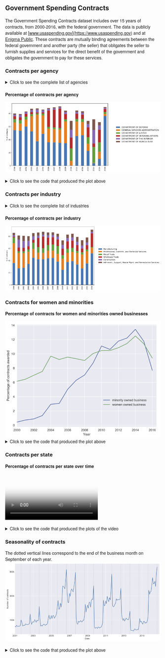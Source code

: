 ## Government Spending Contracts

The Government Spending Contracts dataset includes over 15 years of contracts, from 2000-2016, with the federal government. The data is publicly available at [www.usaspending.gov](https://www.usaspending.gov) and at [Enigma Public](https://public.enigma.com/browse/u-s-government-spending-contracts/1a932abc-8398-47ff-ad33-d1eb9a8958cc).
These contracts are mutually binding agreements between the federal government and another party (the seller) that obligates the seller to furnish supplies and services for the direct benefit of the government and obligates the government to pay for these services.

###  Contracts per agency

<style>
summary {
    font-weight: normal;
    font-size: 1em;
    font-family: 'adobe-clean','HelveticaNeue',Helvetica,Arial,sans-serif;
}

p {
    font-family: 'adobe-clean','HelveticaNeue',Helvetica,Arial,sans-serif;      
}

details {
    margin-bottom: 20px;    
}
</style>


<details>
<summary>Click to see the complete list of agencies</summary>
<pre style="background-color:white"><code>ind_agency,name_agency
1100, Executive Office of the President
1145, Peace Corps
1153, Trade and Development Agency
1200, Department of Agriculture
1300, Department of Commerce
1400, Department of the Interior 
1500, Department of Justice
1600, Department of Labor
1900, Department of State
2000, Department of the Treasury
2400, Office of Personnel Management
2700, Federal Communications Commission
2800, Social Security Administration
2900, Federal Trade Commission
3100, Nuclear Regulatory Commission
3300, Smithsonian Institution
3352, J. F. Kennedy Center for the Performing Arts
3355, National Gallery of Art
3400, International Trade Commission
3600, Department of Veterans Affairs
4100, Merit Systems Protection Board
4500, Equal Employment Opportunity Commission
4700, General Services Administration
4900, National Science Foundation
5000, Securities and Exchange Commission
5800, Federal Emergency Management Agency
5900, National Foundation on the Arts and the Humanities
5920, National Endowment for the Arts
5940, National Endowment for the Humanities
6000, Railroad Retirement Board
6100, Consumer Product Safety Commission
6300, National Labor Relations Board
6400, Tennessee Valley Authority
6500, Federal Maritime Commission
6800, Environmental Protection Agency
6900, Department of Transportation
7000, Department of Homeland Security 
7200, Agency for International Development
7300, Small Business Administration
7400, American Battle Monuments Commission
7500, Department of Health and Human Services
8000, National Aeronautics and Space Administration
8400, United States Soldiers' and Airmen's Home
84af, Armed forces Retirement Home
8600, Department of Housing and Urban Development
8800, National Archives and Records Administration
8900, Department of Energy
8961, Federal Energy Regulatory Commission
9000, Selective Service System
9100, Department of Education
9506, Federal Election Commission
9514, Occupational Safety and Health Review Commission
9516, Defense Nuclear Facilities Safety Board
9517, Commission on Civil Rights
9524, National Mediation Board
9531, United States Holocaust Memorial Museum
9568, Broadcasting Board of Governors
9577, Corporation for National and Community Service
9594, Court Services and offender Supervision Agency
9700, Department of Defense</code></pre>
</details>

**Percentage of contracts per agency**

<a href="images/gov/percentage_contracts_per_agency-100.png" ><img src="images/gov/percentage_contracts_per_agency-75.png"/></a>

<details>
<summary>Click to see the code that produced the plot above</summary>
<pre><code>dep = ['9700', '4700', '1500', '3600', '1400', '1200']
list_g = []
for df in list_df:
    g_cat = df.groupby('maj_agency_cat').unique_transaction_id.count().reset_index()
    g_cat['ind_agency'] = g_cat.maj_agency_cat.apply(lambda x: x.split(':')[0])
    g_cat['name_agency'] = g_cat.maj_agency_cat.apply(lambda x: x.split(':')[1])
    g_cat = g_cat.groupby('ind_agency').unique_transaction_id.sum().sort_values(ascending=False).reset_index()
    g_cat['percentage'] = g_cat.unique_transaction_id/(g_cat.unique_transaction_id.sum())*100
    g_cat = g_cat[g_cat.ind_agency != ''].copy()
    g_cat = g_cat.drop('unique_transaction_id',axis=1)
    g_cat = g_cat.set_index('ind_agency')
    g_cat = g_cat.loc[dep]
    g_cat = g_cat.reset_index()
    g_cat['name_agency'] = g_cat['ind_agency'].apply(lambda x: dict_agency[x])
    g_cat = g_cat[['name_agency','percentage']].set_index('name_agency')
    list_g.append(g_cat)
	
g_cat = pd.concat(list_g,axis=1)
g_cat = g_cat.fillna(0)
g_cat = g_cat.transpose()

import matplotlib.pyplot as plt
g_cat.plot.bar(figsize=(15,7),stacked=True)
ax = plt.subplot(111)
plt.ylabel('% of contracts')
chartBox = ax.get_position()
ax.set_position([chartBox.x0, chartBox.y0, chartBox.width*0.7, chartBox.height])
ax.legend(loc='right', bbox_to_anchor=(1.55, 0.5), shadow=False, ncol=1,prop={'size': 12},framealpha=0)
plt.savefig('percentage_contracts_per_agency.pdf', bbox_inches='tight')
plt.show()</code></pre>
</details>

###  Contracts per industry

<details>
<summary>Click to see the complete list of industries</summary>
<pre style="background-color:white"><code>naics code;industry
11; Agriculture, Forestry, Fishing and Hunting
21; Mining
22; Utilities
23; Construction
31-33; Manufacturing
42; Wholesale Trade
44-45; Retail Trade
45; Retail Trade
48-49; Transportation and Warehousing
51; Information
52; Finance and Insurance
53; Real Estate Rental and Leasing
54; Professional, Scientific, and Technical Services
55; Management of Companies and Enterprises
56; Administr., Support, Waste Mgmt. and Remediation Services
61; Educational Services
62; Health Care and Social Assistance
71; Arts, Entertainment, and Recreation
72; Accommodation and Food Services
81; Other Services (except Public Administration)
92; Public Administration</code></pre>
</details>

**Percentage of contracts per industry**

<a href="images/gov/percentage_contracts_per_industry-100.png" ><img src="images/gov/percentage_contracts_per_industry-70.png"/></a>

### Contracts for women and minorities

**Percentage of contracts for women and minorities owned businesses**

<img src="images/gov/percentage_minorities-100.png"/>



<details>
<summary>Click to see the code that produced the plot above</summary>
<pre><code>minorities = []
women = []
for df in list_df:
    minorities.append(df.minority_owned_business_flag.value_counts().loc['Y']/df.shape[0]*100)
    women.append(df.women_owned_flag.value_counts().loc['Y']/df.shape[0]*100)
	
years = np.arange(2000,2017)
import matplotlib.pyplot as plt
plt.style.use('seaborn-darkgrid')
plt.figure(figsize=(8,6))
plt.plot(years,minorities,label='minority owned business')
plt.plot(years,women,label='women owned business')
plt.legend(loc='upper left', bbox_to_anchor=(0.6,0.3))
plt.xlim(2000,2016.5)
plt.xlabel('Year')
plt.ylabel('Percentage of contracts awarded')
plt.show()</code></pre>
</details>


###  Contracts per state

**Percentage of contracts per state over time**

<video src="videos/states.mp4" poster="videos/poster-states.png" style="max-width:100%" controls preload></video>
<br>
<details>
<summary>Click to see the code that produced the plots of the video</summary>
<pre><code>list_df2 = []
for df in list_df:
    df = df[(df.vendor_country_code=='USA: UNITED STATES OF AMERICA')|(df.vendor_country_code=='UNITED STATES')]\
    .groupby('vendor_state_code').vendor_country_code.count().reset_index()
    list_df2.append(df)	
		
for k,df in enumerate(list_df):
    df.columns = ['vendor_state_code','proportion']
    df['percentage'] = df['percentage']/(df['percentage'].sum())*100
        
    df = df[df['vendor_state_code'].isin(states)].copy()
    
    df['vendor_state_code'] = df['vendor_state_code'].apply(lambda x: x.upper())
    df['state'] = df['vendor_state_code'].apply(lambda x: states[x])

    df['text'] = df['state'].astype(str)


    data = [ dict(
        type='choropleth',
        colorscale = scl,
        autocolorscale = True,
        locations = df['vendor_state_code'],
        z = df['percentage'].astype(float),
        zmin=0,
        zmax=20,
        locationmode = 'USA-states',
        text = df['text'],
        marker = dict(
            line = dict (
                color = 'rgb(255,255,255)',
                width = 2
            ) ),
        colorbar = dict(
            title = "% of contracts", thickness=40, len=0.8, titlefont =dict(size=15), tickfont =dict(size=15))
        ) ]

    layout = dict(
        title = 'Percentage of contracts per state in year '+str(2000+k),
        titlefont = dict(size=20),
        geo = dict(
            scope='usa',
            projection=dict( type='albers usa' ),
            showlakes = True,
            lakecolor = 'rgb(255, 255, 255)'),
             )
    
    fig = dict( data=data, layout=layout)
    offline.iplot(fig, image='png',image_width=960,image_height=540,filename='states_map')
</code></pre>
</details>

### Seasonality of contracts

The dotted vertical lines correspond to the end of the business month on September of each year.
<a href="images/gov/timeseries-120.png" ><img src="images/gov/timeseries-85.png"/></a>


<details>
<summary>Click to see the code that produced the plot above</summary>
<pre><code>list_g = []
for df in list_df:
    df = df.set_index(pd.DatetimeIndex(df.signed_date))
    df = df.resample('BM').count().unique_transaction_id # BM = business month end frequency
    list_g.append(df)
ts = pd.concat(list_g).resample('BM').sum()

sept = ts[ts.index.map(lambda x: x.month) == 9].index.tolist()

plt.style.use('seaborn-darkgrid')
fig, ax = plt.subplots()
ts.plot(figsize=(12,6))
xposition = sept
for xc in xposition:
    plt.axvline(x=xc, color='grey', linestyle=':',alpha=0.4)
plt.xlim(pd.to_datetime('2001-01-01'),pd.to_datetime('2016-12-31'))
plt.xlabel('Date')
plt.yticks([100000,300000,500000])
ax.set_yticklabels(['100k','300k','500k'])
plt.ylabel('Number of contracts')
plt.savefig('timeseries.pdf', bbox_inches='tight')
plt.show()</code></pre>
</details>

